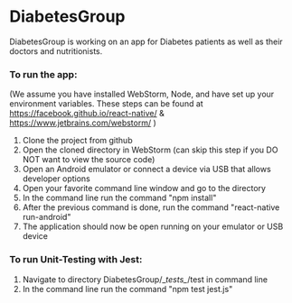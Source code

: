 # DiabetesGroup
DiabetesGroup is working on an app for Diabetes patients as well as their doctors and nutritionists.

### To run the app:
(We assume you have installed WebStorm, Node, and have set up your environment variables. These steps can be found at https://facebook.github.io/react-native/ & https://www.jetbrains.com/webstorm/ )
 1. Clone the project from github
 2. Open the cloned directory in WebStorm (can skip this step if you DO NOT want to view the source code)
 3. Open an Android emulator or connect a device via USB that allows developer options
 4. Open your favorite command line window and go to the directory 
 5. In the command line run the command "npm install"
 6. After the previous command is done, run the command "react-native run-android"
 7. The application should now be open running on your emulator or USB device 
 
 ### To run Unit-Testing with Jest:
 1. Navigate to directory DiabetesGroup/\__tests\__/test in command line
 2. In the command line run the command "npm test jest.js"
 
 





